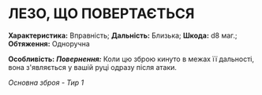 ﻿# ЛЕЗО, ЩО ПОВЕРТАЄТЬСЯ

**Характеристика:** Вправність; **Дальність:** Близька; **Шкода:** d8 маг.; **Обтяження:** Одноручна

**Особливість:** ***Повернення:*** Коли цю зброю кинуто в межах її дальності, вона з'являється у вашій руці одразу після атаки.

*Основна зброя - Тир 1*